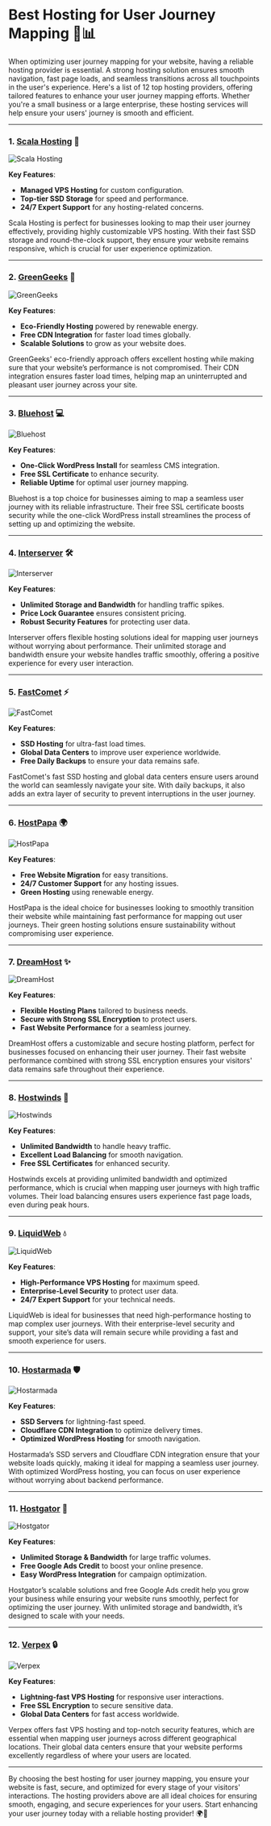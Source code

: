 # Best Hosting for User Journey Mapping 🚀📊

When optimizing user journey mapping for your website, having a reliable hosting provider is essential. A strong hosting solution ensures smooth navigation, fast page loads, and seamless transitions across all touchpoints in the user's experience. Here's a list of 12 top hosting providers, offering tailored features to enhance your user journey mapping efforts. Whether you're a small business or a large enterprise, these hosting services will help ensure your users' journey is smooth and efficient.

---

### 1. [**Scala Hosting**](https://snipitx.com/scala-jy) 🌟

![Scala Hosting](https://i.imgur.com/uJ5JIK3.png "Scala Web Hosting")

**Key Features**:
- **Managed VPS Hosting** for custom configuration.
- **Top-tier SSD Storage** for speed and performance.
- **24/7 Expert Support** for any hosting-related concerns.

Scala Hosting is perfect for businesses looking to map their user journey effectively, providing highly customizable VPS hosting. With their fast SSD storage and round-the-clock support, they ensure your website remains responsive, which is crucial for user experience optimization.

---

### 2. [**GreenGeeks**](https://snipitx.com/greengeeks-jy) 🌱

![GreenGeeks](https://i.imgur.com/eEwuntu.jpg "GreenGeeks Hosting")

**Key Features**:
- **Eco-Friendly Hosting** powered by renewable energy.
- **Free CDN Integration** for faster load times globally.
- **Scalable Solutions** to grow as your website does.

GreenGeeks' eco-friendly approach offers excellent hosting while making sure that your website’s performance is not compromised. Their CDN integration ensures faster load times, helping map an uninterrupted and pleasant user journey across your site.

---

### 3. [**Bluehost**](https://snipitx.com/bluehost-jy) 💻

![Bluehost](https://i.imgur.com/PasFF9E.jpeg "Bluehost Hosting")

**Key Features**:
- **One-Click WordPress Install** for seamless CMS integration.
- **Free SSL Certificate** to enhance security.
- **Reliable Uptime** for optimal user journey mapping.

Bluehost is a top choice for businesses aiming to map a seamless user journey with its reliable infrastructure. Their free SSL certificate boosts security while the one-click WordPress install streamlines the process of setting up and optimizing the website.

---

### 4. [**Interserver**](https://snipitx.com/interserver-jy) 🛠️

![Interserver](https://i.imgur.com/OM5dOEW.jpeg "Interserver Hosting")

**Key Features**:
- **Unlimited Storage and Bandwidth** for handling traffic spikes.
- **Price Lock Guarantee** ensures consistent pricing.
- **Robust Security Features** for protecting user data.

Interserver offers flexible hosting solutions ideal for mapping user journeys without worrying about performance. Their unlimited storage and bandwidth ensure your website handles traffic smoothly, offering a positive experience for every user interaction.

---

### 5. [**FastComet**](https://snipitx.com/fastcomet-jy) ⚡

![FastComet](https://i.imgur.com/7qgXuWp.png "FastComet Hosting")

**Key Features**:
- **SSD Hosting** for ultra-fast load times.
- **Global Data Centers** to improve user experience worldwide.
- **Free Daily Backups** to ensure your data remains safe.

FastComet's fast SSD hosting and global data centers ensure users around the world can seamlessly navigate your site. With daily backups, it also adds an extra layer of security to prevent interruptions in the user journey.

---

### 6. [**HostPapa**](https://snipitx.com/hostpapa-jy) 🌍

![HostPapa](https://i.imgur.com/ouDTkvl.jpeg "HostPapa Hosting")

**Key Features**:
- **Free Website Migration** for easy transitions.
- **24/7 Customer Support** for any hosting issues.
- **Green Hosting** using renewable energy.

HostPapa is the ideal choice for businesses looking to smoothly transition their website while maintaining fast performance for mapping out user journeys. Their green hosting solutions ensure sustainability without compromising user experience.

---

### 7. [**DreamHost**](https://snipitx.com/dreamhost-jy) ✨

![DreamHost](https://i.imgur.com/rXIg8ip.jpeg "Dreamhost Hosting")

**Key Features**:
- **Flexible Hosting Plans** tailored to business needs.
- **Secure with Strong SSL Encryption** to protect users.
- **Fast Website Performance** for a seamless journey.

DreamHost offers a customizable and secure hosting platform, perfect for businesses focused on enhancing their user journey. Their fast website performance combined with strong SSL encryption ensures your visitors' data remains safe throughout their experience.

---

### 8. [**Hostwinds**](https://snipitx.com/hostwinds-jy) 💨

![Hostwinds](https://i.imgur.com/53aSNXx.jpeg "Hostwinds Hosting")

**Key Features**:
- **Unlimited Bandwidth** to handle heavy traffic.
- **Excellent Load Balancing** for smooth navigation.
- **Free SSL Certificates** for enhanced security.

Hostwinds excels at providing unlimited bandwidth and optimized performance, which is crucial when mapping user journeys with high traffic volumes. Their load balancing ensures users experience fast page loads, even during peak hours.

---

### 9. [**LiquidWeb**](https://snipitx.com/liquidweb-jy) 💧

![LiquidWeb](https://i.imgur.com/4IvT9SC.jpeg "Liquidweb Hosting")

**Key Features**:
- **High-Performance VPS Hosting** for maximum speed.
- **Enterprise-Level Security** to protect user data.
- **24/7 Expert Support** for your technical needs.

LiquidWeb is ideal for businesses that need high-performance hosting to map complex user journeys. With their enterprise-level security and support, your site’s data will remain secure while providing a fast and smooth experience for users.

---

### 10. [**Hostarmada**](https://snipitx.com/hostarmada-jy) 🛡️

![Hostarmada](https://i.imgur.com/KFbdf3o.jpeg "Hostarmada Hosting")

**Key Features**:
- **SSD Servers** for lightning-fast speed.
- **Cloudflare CDN Integration** to optimize delivery times.
- **Optimized WordPress Hosting** for smooth navigation.

Hostarmada’s SSD servers and Cloudflare CDN integration ensure that your website loads quickly, making it ideal for mapping a seamless user journey. With optimized WordPress hosting, you can focus on user experience without worrying about backend performance.

---

### 11. [**Hostgator**](https://snipitx.com/hostgator-jy) 🐊

![Hostgator](https://i.imgur.com/BcVkH57.jpeg "Hostgator Hosting")

**Key Features**:
- **Unlimited Storage & Bandwidth** for large traffic volumes.
- **Free Google Ads Credit** to boost your online presence.
- **Easy WordPress Integration** for campaign optimization.

Hostgator’s scalable solutions and free Google Ads credit help you grow your business while ensuring your website runs smoothly, perfect for optimizing the user journey. With unlimited storage and bandwidth, it’s designed to scale with your needs.

---

### 12. [**Verpex**](https://snipitx.com/verpex-jy) 🔒

![Verpex](https://i.imgur.com/6x5LhiS.jpeg "Verpex Hosting")

**Key Features**:
- **Lightning-fast VPS Hosting** for responsive user interactions.
- **Free SSL Encryption** to secure sensitive data.
- **Global Data Centers** for fast access worldwide.

Verpex offers fast VPS hosting and top-notch security features, which are essential when mapping user journeys across different geographical locations. Their global data centers ensure that your website performs excellently regardless of where your users are located.

---

By choosing the best hosting for user journey mapping, you ensure your website is fast, secure, and optimized for every stage of your visitors' interactions. The hosting providers above are all ideal choices for ensuring smooth, engaging, and secure experiences for your users. Start enhancing your user journey today with a reliable hosting provider! 🌍🚀
